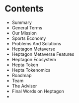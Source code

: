 # Contents

* Summary
* General Terms
* Our Mission
* Sports Economy
* Problems And Solutions
* Heptagon Metaverse
* Heptagon Metaverse Features
* Heptagon Ecosystem
* Hepta Token
* Hepta Tokenomics
* Roadmap
* Team
* The Advisor
* Final Words on Heptagon
*
